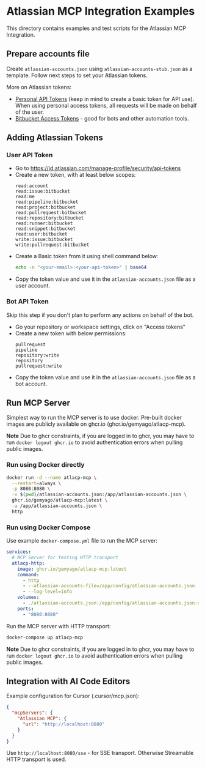 # Atlassian MCP Integration Examples

This directory contains examples and test scripts for the Atlassian MCP Integration.

## Prepare accounts file

Create `atlassian-accounts.json` using `atlassian-accounts-stub.json` as a template. Follow next steps to set your Atlassian tokens.

More on Atlassian tokens:
- [Personal API Tokens](https://support.atlassian.com/atlassian-account/docs/manage-api-tokens-for-your-atlassian-account/#Create-an-API-token) 
 (keep in mind to create a basic token for API use). When using personal access tokens, all requests will be made on behalf of the user.
- [Bitbucket Access Tokens](https://support.atlassian.com/bitbucket-cloud/docs/access-tokens/) - good for bots and other automation tools.

## Adding Atlassian Tokens

### User API Token

* Go to https://id.atlassian.com/manage-profile/security/api-tokens
* Create a new token, with at least below scopes:
  ```text
  read:account
  read:issue:bitbucket
  read:me
  read:pipeline:bitbucket
  read:project:bitbucket
  read:pullrequest:bitbucket
  read:repository:bitbucket
  read:runner:bitbucket
  read:snippet:bitbucket
  read:user:bitbucket
  write:issue:bitbucket
  write:pullrequest:bitbucket
  ```
* Create a Basic token from it using shell command below:
  ```bash
  echo -n "<your-email>:<your-api-token>" | base64
  ```
* Copy the token value and use it in the `atlassian-accounts.json` file as a user account.

### Bot API Token
Skip this step if you don't plan to perform any actions on behalf of the bot.

* Go your repository or workspace settings, click on "Access tokens"
* Create a new token with below permissions:
  ```text
  pullrequest
  pipeline
  repository:write
  repository
  pullrequest:write
  ```
* Copy the token value and use it in the `atlassian-accounts.json` file as a bot account.

## Run MCP Server

Simplest way to run the MCP server is to use docker. Pre-built docker images are publicly available on ghcr.io (ghcr.io/gemyago/atlacp-mcp).

**Note**
Due to ghcr constraints, if you are logged in to ghcr, you may have to run `docker logout ghcr.io` to avoid authentication errors when pulling public images.

### Run using Docker directly

```bash
docker run -d --name atlacp-mcp \
  --restart=always \
  -p 8080:8080 \
  -v $(pwd)/atlassian-accounts.json:/app/atlassian-accounts.json \
  ghcr.io/gemyago/atlacp-mcp:latest \
  -a /app/atlassian-accounts.json \
  http
```

### Run using Docker Compose

Use example `docker-compose.yml` file to run the MCP server:
```yaml
services:
  # MCP Server for testing HTTP transport
  atlacp-http:
    image: ghcr.io/gemyago/atlacp-mcp:latest
    command:
      - http
      - --atlassian-accounts-file=/app/config/atlassian-accounts.json
      - --log-level=info
    volumes:
      - ./atlassian-accounts.json:/app/config/atlassian-accounts.json:ro
    ports:
      - "8080:8080"
```

Run the MCP server with HTTP transport:

```bash
docker-compose up atlacp-mcp
```

**Note**
Due to ghcr constraints, if you are logged in to ghcr, you may have to run `docker logout ghcr.io` to avoid authentication errors when pulling public images.

## Integration with AI Code Editors

Example configuration for Cursor (.cursor/mcp.json):

```json
{
  "mcpServers": {
    "Atlassian MCP": {
      "url": "http://localhost:8080"
    }
  }
}
```

Use `http://localhost:8080/sse` - for SSE transport. Otherwise Streamable HTTP transport is used.